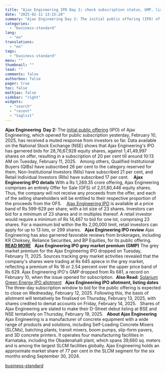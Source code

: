 ```yaml
---
title: "Ajax Engineering IPO Day 2; check subscription status, GMP, listing date"
date: "2025-02-11 13:15:28"
summary: "Ajax Engineering Day 2: The initial public offering (IPO) of Ajax Engineering, which opened for public subscription yesterday, February 10, 2025, has received a muted response from investors so far. Data available on the National Stock Exchange (NSE) shows that Ajax Engineering's IPO has garnered bids for 28,76,67,928 equity shares,..."
categories:
  - "business-standard"
lang:
  - "en"
translations:
  - "en"
tags:
  - "business-standard"
menu: ""
thumbnail: ""
lead: ""
comments: false
authorbox: false
pager: true
toc: false
mathjax: false
sidebar: "right"
widgets:
  - "search"
  - "recent"
  - "taglist"
---
```


**Ajax Engineering  Day 2:** The [initial public offering](https://www.business-standard.com/markets/ipo) (IPO) of Ajax Engineering, which opened for public subscription yesterday, February 10, 2025, has received a muted response from investors so far. Data available on the National Stock Exchange (NSE) shows that Ajax Engineering's IPO has garnered bids for 28,76,67,928 equity shares, against 1,41,49,997 shares on offer, resulting in a subscription of 20 per cent till around 10:13 AM on Tuesday, February 11, 2025.
 
Among others, Qualified Institutional Buyers (QIBs) have subscribed 26 per cent to the category reserved for them, Non-Institutional Investors (NIIs) have subscribed 21 per cent, and Retail Individual Investors (RIIs) have subscribed 17 per cent. 
 
**Ajax Engineering IPO details**
With a Rs 1,269.35 crore offering, Ajax Engineering comprises an entirely Offer for Sale (OFS) of 2,01,80,446 equity shares. Thus, the company will not receive any proceeds from the offer, and each of the selling shareholders will be entitled to their respective proportion of the proceeds from the OFS. 
 
[Ajax Engineering IPO](https://www.business-standard.com/markets/ipo/ajax-engineering-ltd-ipo-82794) is available at a price band of Rs 599-629 per share, with a lot size of 23 shares. Investors can bid for a minimum of 23 shares and in multiples thereof. A retail investor would require a minimum of Rs 14,467 to bid for one lot, comprising 23 shares. For a maximum bid within the Rs 2,00,000 limit, retail investors can apply for up to 13 lots, or 299 shares.
 
**Ajax Engineering IPO review**
Ajax Engineering has also garnered favorable reviews from brokerages, including KR Choksey, Reliance Securities, and BP Equities, for its public offering. [**READ MORE**](https://www.business-standard.com/markets/news/ajax-engineering-ipo-opens-today-gmp-up-8-should-you-park-your-money-125021000208_1.html)
 
**Ajax Engineering IPO grey market premium (GMP)**
The grey market premium for the Ajax Engineering IPO dropped on Tuesday, February 11, 2025. Sources tracking grey market activities revealed that the company's shares were trading at Rs 645 apiece in the grey market, reflecting a premium of Rs 16 or 2.54 percent over the upper price band of Rs 629. Ajax Engineering IPO's GMP dropped from Rs 681, a record on February 10, when the issue opened for subscription.  **Also Read:** [Solarium Green Energy IPO allotment](https://www.business-standard.com/markets/news/solarium-green-energy-ipo-allotment-today-check-status-gmp-listing-date-125021100360_1.html)
 
**Ajax Engineering IPO allotment, listing dates**
The three-day subscription window to bid for the public offering is expected to close on Wednesday, February 12, 2025. Following this, the basis of allotment will tentatively be finalised on Thursday, February 13, 2025, with shares credited to demat accounts on Friday, February 14, 2025.
 
Shares of Ajax Engineering are slated to make their D-Street debut listing at BSE and NSE tentatively on Thursday, February 19, 2025.
 
**About Ajax Engineering**
Ajax Engineering is a manufacturer of concrete equipment with a wide range of products and solutions, including Self-Loading Concrete Mixers (SLCMs), batching plants, transit mixers, boom pumps, slip-form pavers, and 3D concrete printers. It operates four manufacturing facilities in Karnataka, including the Obadenahalli plant, which spans 39,660 sq. meters and is among the largest SLCM facilities globally. Ajax Engineering holds an approximate market share of 77 per cent in the SLCM segment for the six months ending September 30, 2024.

[business-standard](https://www.business-standard.com/markets/news/ajax-engineering-ipo-day-2-check-subscription-status-gmp-listing-date-125021100528_1.html)
